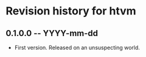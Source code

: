 # Revision history for htvm

## 0.1.0.0  -- YYYY-mm-dd

* First version. Released on an unsuspecting world.
